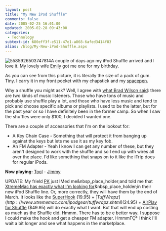 ```yaml
---
layout: post
title: "My New iPod Shuffle"
comments: false
date: 2005-02-25 16:01:00
updated: 2005-02-28 09:43:00
categories:
 - Technology
subtext-id: 680eff3f-e511-47e1-a868-6afed3414f83
alias: /blog/My-New-iPod-Shuffle.aspx
---
```



![5585926503747814](http://www.peterprovost.org/Files/5585926503747814_small.jpg)A couple of days ago my iPod Shuffle arrived and I love it. My lovely wife [Emily](http://blogs.provost.org/Emily) got me one for my birthday.

As you can see from this picture, it is literally the size of a pack of gum. Tiny. I carry it in my front pocket with my chapstick and my [spacepen](http://www.spacepen.com/).

Why a shuffle you might ask? Well, I agree with [what Brad Wilson said](http://dotnetguy.techieswithcats.com/archives/004280.shtml): there are two kinds of music listeners. Those who have tons of music and probably use shuffle play a lot, and those who have less music and tend to pick and choose specific albums or playlists. I used to be the latter, but for the past year or so I have definitely been in the former camp. So when I saw the shuffles were only $100, I decided I wanted one.

There are a couple of accessories that I'm on the lookout for:

  * A Key Chain Case - Something that will protect it from banging up against the keys but lets me use it as my key fob.
  * An FM Adapter - Yeah I know I can get any number of these, but they aren't designed to work with the shuffle and so I end up with wires all over the place. I'd like something that snaps on to it like the iTrip does for regular iPods.

**Now playing:** [Tool](http://phobos.apple.com/WebObjects/MZSearch.woa/wa/advancedSearchResults?artistTerm=Tool) - [Jimmy](http://phobos.apple.com/WebObjects/MZSearch.woa/wa/advancedSearchResults?songTerm=Jimmy&artistTerm=Tool)

UPDATE: My frield [PK](http://weblogs.ilg.com/PKleinschnitz/) just IMed me&nbsp_place_holder;and told me that [XtremeMac has exactly what I'm looking for](http://www.xtrememac.com/shopby/ipodtype/ipod_shuffle.shtml)&nbsp_place_holder;in their new iPod Shuffle line. Or, more correctly, they will have them by the end of March. It looks like the [SuperHook](http://www.xtrememac.com/ipodgear/superhook_shuffle.shtml) ($19.95) + [TuffWrapz](http://www.xtrememac.com/ipodgear/tuffwrapz.shtml) ($24.95) + [AirPlay for Shuffle](http://www.xtrememac.com/adapters/airplay_shuffle.shtml) ($49.95) will do exactly what I want. But that will end up costing as much as the Shuffle did. Hmmm. There has to be e better way. I suppose I could make the hook and get a cheaper FM adapter. HmmmΓÇª I think I'll wait a bit longer and see what happens in the marketplace.
